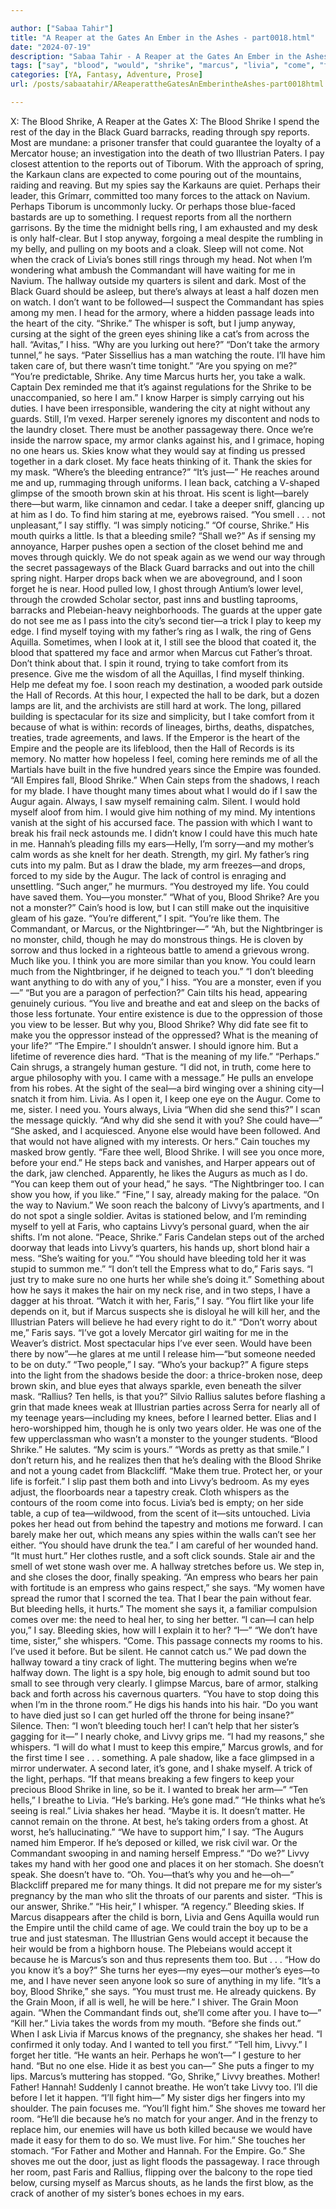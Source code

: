 ```yaml
---

author: ["Sabaa Tahir"]
title: "A Reaper at the Gates An Ember in the Ashes - part0018.html"
date: "2024-07-19"
description: "Sabaa Tahir - A Reaper at the Gates An Ember in the Ashes"
tags: ["say", "blood", "would", "shrike", "marcus", "livia", "come", "take", "bleeding", "livvy", "head", "like", "see", "sister", "guard", "could", "time", "know", "one", "empire", "step", "make", "faris", "spy", "perhaps"]
categories: [YA, Fantasy, Adventure, Prose]
url: /posts/sabaatahir/AReaperattheGatesAnEmberintheAshes-part0018html

---
```



X: The Blood Shrike, A Reaper at the Gates
X: The Blood Shrike
I spend the rest of the day in the Black Guard barracks, reading through spy reports. Most are mundane: a prisoner transfer that could guarantee the loyalty of a Mercator house; an investigation into the death of two Illustrian Paters.
I pay closest attention to the reports out of Tiborum. With the approach of spring, the Karkaun clans are expected to come pouring out of the mountains, raiding and reaving.
But my spies say the Karkauns are quiet. Perhaps their leader, this Grímarr, committed too many forces to the attack on Navium. Perhaps Tiborum is uncommonly lucky.
Or perhaps those blue-faced bastards are up to something.
I request reports from all the northern garrisons. By the time the midnight bells ring, I am exhausted and my desk is only half-clear. But I stop anyway, forgoing a meal despite the rumbling in my belly, and pulling on my boots and a cloak. Sleep will not come. Not when the crack of Livia’s bones still rings through my head. Not when I’m wondering what ambush the Commandant will have waiting for me in Navium.
The hallway outside my quarters is silent and dark. Most of the Black Guard should be asleep, but there’s always at least a half dozen men on watch. I don’t want to be followed—I suspect the Commandant has spies among my men. I head for the armory, where a hidden passage leads into the heart of the city.
“Shrike.” The whisper is soft, but I jump anyway, cursing at the sight of the green eyes shining like a cat’s from across the hall.
“Avitas,” I hiss. “Why are you lurking out here?”
“Don’t take the armory tunnel,” he says. “Pater Sissellius has a man watching the route. I’ll have him taken care of, but there wasn’t time tonight.”
“Are you spying on me?”
“You’re predictable, Shrike. Any time Marcus hurts her, you take a walk. Captain Dex reminded me that it’s against regulations for the Shrike to be unaccompanied, so here I am.”
I know Harper is simply carrying out his duties. I have been irresponsible, wandering the city at night without any guards. Still, I’m vexed. Harper serenely ignores my discontent and nods to the laundry closet. There must be another passageway there.
Once we’re inside the narrow space, my armor clanks against his, and I grimace, hoping no one hears us. Skies know what they would say at finding us pressed together in a dark closet.
My face heats thinking of it. Thank the skies for my mask. “Where’s the bleeding entrance?”
“It’s just—” He reaches around me and up, rummaging through uniforms. I lean back, catching a V-shaped glimpse of the smooth brown skin at his throat. His scent is light—barely there—but warm, like cinnamon and cedar. I take a deeper sniff, glancing up at him as I do.
To find him staring at me, eyebrows raised.
“You smell . . . not unpleasant,” I say stiffly. “I was simply noticing.”
“Of course, Shrike.” His mouth quirks a little. Is that a bleeding smile?
“Shall we?” As if sensing my annoyance, Harper pushes open a section of the closet behind me and moves through quickly. We do not speak again as we wend our way through the secret passageways of the Black Guard barracks and out into the chill spring night.
Harper drops back when we are aboveground, and I soon forget he is near. Hood pulled low, I ghost through Antium’s lower level, through the crowded Scholar sector, past inns and bustling taprooms, barracks and Plebeian-heavy neighborhoods. The guards at the upper gate do not see me as I pass into the city’s second tier—a trick I play to keep my edge.
I find myself toying with my father’s ring as I walk, the ring of Gens Aquilla. Sometimes, when I look at it, I still see the blood that coated it, the blood that spattered my face and armor when Marcus cut Father’s throat.
Don’t think about that. I spin it round, trying to take comfort from its presence. Give me the wisdom of all the Aquillas, I find myself thinking. Help me defeat my foe.
I soon reach my destination, a wooded park outside the Hall of Records. At this hour, I expected the hall to be dark, but a dozen lamps are lit, and the archivists are still hard at work. The long, pillared building is spectacular for its size and simplicity, but I take comfort from it because of what is within: records of lineages, births, deaths, dispatches, treaties, trade agreements, and laws.
If the Emperor is the heart of the Empire and the people are its lifeblood, then the Hall of Records is its memory. No matter how hopeless I feel, coming here reminds me of all the Martials have built in the five hundred years since the Empire was founded.
“All Empires fall, Blood Shrike.”
When Cain steps from the shadows, I reach for my blade. I have thought many times about what I would do if I saw the Augur again. Always, I saw myself remaining calm. Silent. I would hold myself aloof from him. I would give him nothing of my mind.
My intentions vanish at the sight of his accursed face. The passion with which I want to break his frail neck astounds me. I didn’t know I could have this much hate in me. Hannah’s pleading fills my ears—Helly, I’m sorry—and my mother’s calm words as she knelt for her death. Strength, my girl. My father’s ring cuts into my palm.
But as I draw the blade, my arm freezes—and drops, forced to my side by the Augur. The lack of control is enraging and unsettling.
“Such anger,” he murmurs.
“You destroyed my life. You could have saved them. You—you monster.”
“What of you, Blood Shrike? Are you not a monster?” Cain’s hood is low, but I can still make out the inquisitive gleam of his gaze.
“You’re different,” I spit. “You’re like them. The Commandant, or Marcus, or the Nightbringer—”
“Ah, but the Nightbringer is no monster, child, though he may do monstrous things. He is cloven by sorrow and thus locked in a righteous battle to amend a grievous wrong. Much like you. I think you are more similar than you know. You could learn much from the Nightbringer, if he deigned to teach you.”
“I don’t bleeding want anything to do with any of you,” I hiss. “You are a monster, even if you—”
“But you are a paragon of perfection?” Cain tilts his head, appearing genuinely curious. “You live and breathe and eat and sleep on the backs of those less fortunate. Your entire existence is due to the oppression of those you view to be lesser. But why you, Blood Shrike? Why did fate see fit to make you the oppressor instead of the oppressed? What is the meaning of your life?”
“The Empire.” I shouldn’t answer. I should ignore him. But a lifetime of reverence dies hard. “That is the meaning of my life.”
“Perhaps.” Cain shrugs, a strangely human gesture. “I did not, in truth, come here to argue philosophy with you. I came with a message.”
He pulls an envelope from his robes. At the sight of the seal—a bird winging over a shining city—I snatch it from him. Livia.
As I open it, I keep one eye on the Augur.
Come to me, sister. I need you.
Yours always,
Livia
“When did she send this?” I scan the message quickly. “And why did she send it with you? She could have—”
“She asked, and I acquiesced. Anyone else would have been followed. And that would not have aligned with my interests. Or hers.” Cain touches my masked brow gently. “Fare thee well, Blood Shrike. I will see you once more, before your end.”
He steps back and vanishes, and Harper appears out of the dark, jaw clenched. Apparently, he likes the Augurs as much as I do.
“You can keep them out of your head,” he says. “The Nightbringer too. I can show you how, if you like.”
“Fine,” I say, already making for the palace. “On the way to Navium.”
We soon reach the balcony of Livvy’s apartments, and I do not spot a single soldier. Avitas is stationed below, and I’m reminding myself to yell at Faris, who captains Livvy’s personal guard, when the air shifts. I’m not alone.
“Peace, Shrike.” Faris Candelan steps out of the arched doorway that leads into Livvy’s quarters, his hands up, short blond hair a mess. “She’s waiting for you.”
“You should have bleeding told her it was stupid to summon me.”
“I don’t tell the Empress what to do,” Faris says. “I just try to make sure no one hurts her while she’s doing it.” Something about how he says it makes the hair on my neck rise, and in two steps, I have a dagger at his throat.
“Watch it with her, Faris,” I say. “You flirt like your life depends on it, but if Marcus suspects she is disloyal he will kill her, and the Illustrian Paters will believe he had every right to do it.”
“Don’t worry about me,” Faris says. “I’ve got a lovely Mercator girl waiting for me in the Weaver’s district. Most spectacular hips I’ve ever seen. Would have been there by now”—he glares at me until I release him—“but someone needed to be on duty.”
“Two people,” I say. “Who’s your backup?”
A figure steps into the light from the shadows beside the door: a thrice-broken nose, deep brown skin, and blue eyes that always sparkle, even beneath the silver mask.
“Rallius? Ten hells, is that you?”
Silvio Rallius salutes before flashing a grin that made knees weak at Illustrian parties across Serra for nearly all of my teenage years—including my knees, before I learned better. Elias and I hero-worshipped him, though he is only two years older. He was one of the few upperclassman who wasn’t a monster to the younger students.
“Blood Shrike.” He salutes. “My scim is yours.”
“Words as pretty as that smile.” I don’t return his, and he realizes then that he’s dealing with the Blood Shrike and not a young cadet from Blackcliff. “Make them true. Protect her, or your life is forfeit.”
I slip past them both and into Livvy’s bedroom. As my eyes adjust, the floorboards near a tapestry creak. Cloth whispers as the contours of the room come into focus. Livia’s bed is empty; on her side table, a cup of tea—wildwood, from the scent of it—sits untouched.
Livia pokes her head out from behind the tapestry and motions me forward. I can barely make her out, which means any spies within the walls can’t see her either.
“You should have drunk the tea.” I am careful of her wounded hand. “It must hurt.”
Her clothes rustle, and a soft click sounds. Stale air and the smell of wet stone wash over me. A hallway stretches before us. We step in, and she closes the door, finally speaking.
“An empress who bears her pain with fortitude is an empress who gains respect,” she says. “My women have spread the rumor that I scorned the tea. That I bear the pain without fear. But bleeding hells, it hurts.”
The moment she says it, a familiar compulsion comes over me: the need to heal her, to sing her better.
“I can—I can help you,” I say. Bleeding skies, how will I explain it to her? “I—”
“We don’t have time, sister,” she whispers. “Come. This passage connects my rooms to his. I’ve used it before. But be silent. He cannot catch us.”
We pad down the hallway toward a tiny crack of light. The muttering begins when we’re halfway down. The light is a spy hole, big enough to admit sound but too small to see through very clearly. I glimpse Marcus, bare of armor, stalking back and forth across his cavernous quarters.
“You have to stop doing this when I’m in the throne room.” He digs his hands into his hair. “Do you want to have died just so I can get hurled off the throne for being insane?”
Silence. Then: “I won’t bleeding touch her! I can’t help that her sister’s gagging for it—”
I nearly choke, and Livvy grips me. “I had my reasons,” she whispers.
“I will do what I must to keep this empire,” Marcus growls, and for the first time I see . . . something. A pale shadow, like a face glimpsed in a mirror underwater. A second later, it’s gone, and I shake myself. A trick of the light, perhaps. “If that means breaking a few fingers to keep your precious Blood Shrike in line, so be it. I wanted to break her arm—”
“Ten hells,” I breathe to Livia. “He’s barking. He’s gone mad.”
“He thinks what he’s seeing is real.” Livia shakes her head. “Maybe it is. It doesn’t matter. He cannot remain on the throne. At best, he’s taking orders from a ghost. At worst, he’s hallucinating.”
“We have to support him,” I say. “The Augurs named him Emperor. If he’s deposed or killed, we risk civil war. Or the Commandant swooping in and naming herself Empress.”
“Do we?” Livvy takes my hand with her good one and places it on her stomach. She doesn’t speak. She doesn’t have to.
“Oh. You—that’s why you and he—oh—” Blackcliff prepared me for many things. It did not prepare me for my sister’s pregnancy by the man who slit the throats of our parents and sister.
“This is our answer, Shrike.”
“His heir,” I whisper.
“A regency.”
Bleeding skies. If Marcus disappears after the child is born, Livia and Gens Aquilla would run the Empire until the child came of age. We could train the boy up to be a true and just statesman. The Illustrian Gens would accept it because the heir would be from a highborn house. The Plebeians would accept it because he is Marcus’s son and thus represents them too. But . . .
“How do you know it’s a boy?”
She turns her eyes—my eyes—our mother’s eyes—to me, and I have never seen anyone look so sure of anything in my life. “It’s a boy, Blood Shrike,” she says. “You must trust me. He already quickens. By the Grain Moon, if all is well, he will be here.”
I shiver. The Grain Moon again.
“When the Commandant finds out, she’ll come after you. I have to—”
“Kill her.” Livia takes the words from my mouth. “Before she finds out.”
When I ask Livia if Marcus knows of the pregnancy, she shakes her head. “I confirmed it only today. And I wanted to tell you first.”
“Tell him, Livvy.” I forget her title. “He wants an heir. Perhaps he won’t—” I gesture to her hand. “But no one else. Hide it as best you can—”
She puts a finger to my lips. Marcus’s muttering has stopped.
“Go, Shrike,” Livvy breathes.
Mother! Father! Hannah! Suddenly I cannot breathe. He won’t take Livvy too. I’ll die before I let it happen. “I’ll fight him—”
My sister digs her fingers into my shoulder. The pain focuses me. “You’ll fight him.” She shoves me toward her room. “He’ll die because he’s no match for your anger. And in the frenzy to replace him, our enemies will have us both killed because we would have made it easy for them to do so. We must live. For him.” She touches her stomach. “For Father and Mother and Hannah. For the Empire. Go.”
She shoves me out the door, just as light floods the passageway. I race through her room, past Faris and Rallius, flipping over the balcony to the rope tied below, cursing myself as Marcus shouts, as he lands the first blow, as the crack of another of my sister’s bones echoes in my ears.
